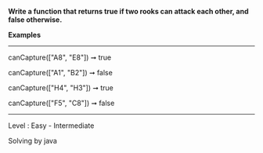 **Write a function that returns true if two rooks can attack each other, and false otherwise.**

**Examples**

***
canCapture(["A8", "E8"]) ➞ true

canCapture(["A1", "B2"]) ➞ false

canCapture(["H4", "H3"]) ➞ true

canCapture(["F5", "C8"]) ➞ false
***
Level : Easy - Intermediate

Solving by java
